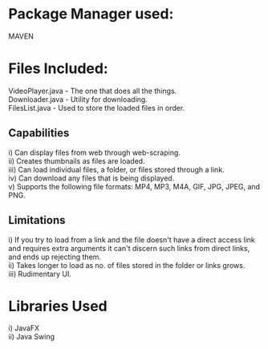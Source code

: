 # Package Manager used:
  MAVEN

# Files Included:
  VideoPlayer.java - The one that does all the things. <br>
  Downloader.java  - Utility for downloading. <br>
  FilesList.java   - Used to store the loaded files in order. <br>

## Capabilities
  i) Can display files from web through web-scraping. <br>
  ii) Creates thumbnails as files are loaded. <br>
  iii) Can load individual files, a folder, or files stored through a link. <br>
  iv) Can download any files that is being displayed. <br>
  v) Supports the following file formats: MP4, MP3, M4A, GIF, JPG, JPEG, and PNG. <br>

## Limitations
  i) If you try to load from a link and the file doesn't have a direct access link and requires extra arguments it can't discern such links from direct links, and ends up rejecting them. <br>
  ii) Takes longer to load as no. of files stored in the folder or links grows. <br>
  iii) Rudimentary UI. <br>

# Libraries Used
  i) JavaFX <br>
  ii) Java Swing
